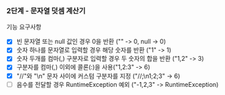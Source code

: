 ### 2단계 - 문자열 덧셈 계산기
기능 요구사항   
- [x] 빈 문자열 또는 null 값인 경우 0을 반환 ("" -> 0, null -> 0)
- [x] 숫자 하나를 문자열로 입력할 경우 해당 숫자를 반환 ("1" -> 1)
- [x] 숫자 두개를 컴마(,) 구분자로 입력할 경우 두 숫자의 합을 반환 ("1,2" -> 3)
- [x] 구분자를 컴마(,) 이외에 콜론(:)을 사용("1,2:3" -> 6)
- [x] "//"와 "\n" 문자 사이에 커스텀 구분자를 지정 ("//;\n1;2;3" -> 6)
- [ ] 음수를 전달할 경우 RuntimeException 예외 ("-1,2,3" -> RuntimeException)